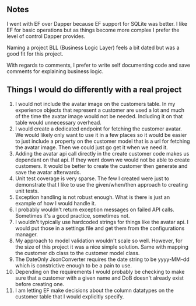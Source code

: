 ## Notes
I went with EF over Dapper because EF support for SQLite was better. I like EF for basic operations but as things become more complex I prefer the level of control Dapper provides.

Naming a project BLL (Business Logic Layer) feels a bit dated but was a good fit for this project.

With regards to comments, I prefer to write self documenting code and save comments for explaining business logic.

## Things I would do differently with a real project
1. I would not include the avatar image on the customers table. In my experience objects that represent a customer are used a lot and much of the time the avatar image would not be needed. Including it on that table would unnecessary overhead.
1. I would create a dedicated endpoint for fetching the customer avatar. We would likely only want to use it in a few places so it would be easier to just include a property on the customer model that is a url for fetching the avatar image. Then we could just go get it when we need it.
1. Adding the avatar api call directly in the create customer code makes us dependant on that api. If they went down we would not be able to create customers. It would be better to create the customer then generate and save the avatar afterwards.
1. Unit test coverage is very sparse. The few I created were just to demonstrate that I like to use the given/when/then approach to creating unit tests.
1. Exception handling is not robust enough. What is there is just an example of how I would handle it.
1. I probably wouldn't return exception messages on failed API calls. Sometimes it's a good practice, sometimes not.
1. I wouldn't typically use hardcoded strings for things like the avatar api. I would put those in a settings file and get them from the configurations manager.
1. My approach to model validation wouldn't scale so well. However, for the size of this project it was a nice simple solution. Same with mapping the customer db class to the customer model class.
1. The DateOnly JsonConverter requires the date string to be yyyy-MM-dd which is constrictive enough to be a pain to use.
1. Depending on the requirements I would probably be checking to make sure that a customer with a given name and DoB doesn't already exist before creating one.
1. I am letting EF make decisions about the column datatypes on the customer table that I would explicitly specify.

